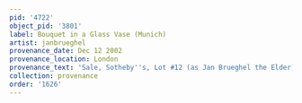```yaml
---
pid: '4722'
object_pid: '3801'
label: Bouquet in a Glass Vase (Munich)
artist: janbrueghel
provenance_date: Dec 12 2002
provenance_location: London
provenance_text: 'Sale, Sotheby''s, Lot #12 (as Jan Brueghel the Elder)'
collection: provenance
order: '1626'
---
```

